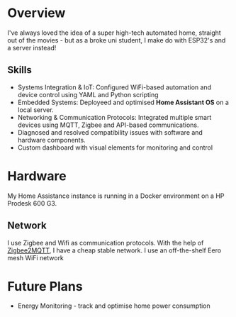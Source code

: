 # Overview
I've always loved the idea of a super high-tech automated home, straight out of the movies - but as a broke uni student, I make do with ESP32's and a server instead!

## Skills
- Systems Integration & IoT: Configured WiFi-based automation and device control using YAML and Python scripting
- Embedded Systems: Deployeed and optimised **Home Assistant OS** on a local server.
- Networking & Communication Protocols: Integrated multiple smart devices using MQTT, Zigbee and API-based communications.
- Diagnosed and resolved compatibility issues with software and hardware components. 
- Custom dashboard with visual elements for monitoring and control

# Hardware
My Home Assistance instance is running in a Docker environment on a HP Prodesk 600 G3.

## Network
I use Zigbee and Wifi as communication protocols. 
With the help of [Zigbee2MQTT](https://www.zigbee2mqtt.io/), I have a cheap stable network. 
I use an off-the-shelf Eero mesh WiFi network
# Future Plans
- Energy Monitoring - track and optimise home power consumption
